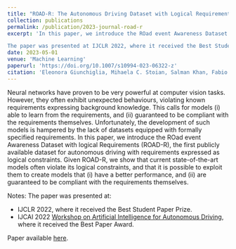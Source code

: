 ```yaml
---
title: "ROAD-R: The Autonomous Driving Dataset with Logical Requirements"
collection: publications
permalink: /publication/2023-journal-road-r
excerpt: 'In this paper, we introduce the ROad event Awareness Dataset with logical Requirements (ROAD-R), the first publicly available dataset for autonomous driving with requirements expressed as logical constraints.

The paper was presented at IJCLR 2022, where it received the Best Student Paper Prize, and at IJCAI 2022 Workshop on Artificial Intelligence for Autonomous Driving, where it received the Best Paper Award.'
date: 2023-05-01
venue: 'Machine Learning'
paperurl: 'https://doi.org/10.1007/s10994-023-06322-z'
citation: 'Eleonora Giunchiglia, Mihaela C. Stoian, Salman Khan, Fabio Cuzzolin, Thomas Lukasiewicz. ROAD-R: The Autonomous Driving Dataset with Logical Requirements. Machine Learning, 112, 3261–3291 (2023).'
---
```


Neural networks have proven to be very powerful at computer vision tasks. However, they often exhibit unexpected behaviours, violating known requirements expressing background knowledge. This calls for models (i) able to learn from the requirements, and (ii) guaranteed to be compliant with the requirements themselves. Unfortunately, the development of such models is hampered by the lack of datasets equipped with formally specified requirements. In this paper, we introduce the ROad event Awareness Dataset with logical Requirements (ROAD-R), the first publicly available dataset for autonomous driving with requirements expressed as logical constraints. Given ROAD-R, we show that current state-of-the-art models often violate its logical constraints, and that it is possible to exploit them to create models that (i) have a better performance, and (ii) are guaranteed to be compliant with the requirements themselves. 

Notes: The paper was presented at:
* IJCLR 2022, where it received the Best Student Paper Prize.
* IJCAI 2022 [Workshop on Artificial Intelligence for Autonomous Driving](https://learn-to-race.org/workshop-ai4ad-ijcai2022), where it received the Best Paper Award.

Paper available [here](https://arxiv.org/abs/2210.01597).
